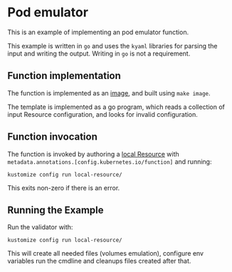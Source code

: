 # Pod emulator

This is an example of implementing an pod emulator function.

This example is written in `go` and uses the `kyaml` libraries for parsing the
input and writing the output.  Writing in `go` is not a requirement.

## Function implementation

The function is implemented as an [image](image), and built using `make image`.

The template is implemented as a go program, which reads a collection of input
Resource configuration, and looks for invalid configuration.

## Function invocation

The function is invoked by authoring a [local Resource](local-resource)
with `metadata.annotations.[config.kubernetes.io/function]` and running:

    kustomize config run local-resource/

This exits non-zero if there is an error.

## Running the Example

Run the validator with:

    kustomize config run local-resource/

This will create all needed files (volumes emulation), configure env variables
run the cmdline and cleanups files created after that.

